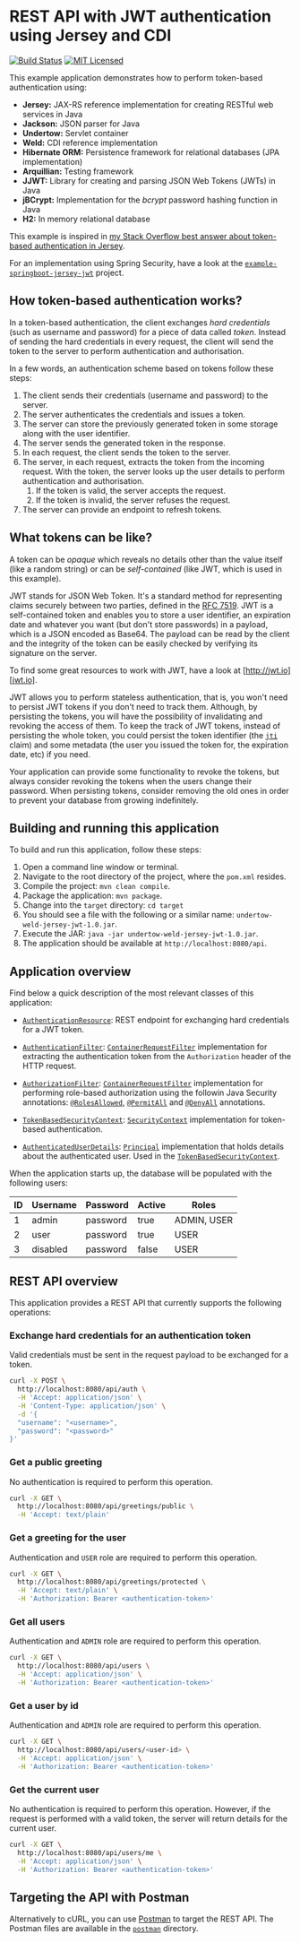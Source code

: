 # REST API with JWT authentication using Jersey and CDI

[![Build Status](https://travis-ci.org/cassiomolin/example-undertow-weld-jersey-jwt.svg?branch=master)](https://travis-ci.org/cassiomolin/example-undertow-weld-jersey-jwt)
[![MIT Licensed](https://img.shields.io/badge/license-MIT-blue.svg)](https://raw.githubusercontent.com/cassiomolin/example-undertow-weld-jersey-jwt/master/LICENSE.txt)

This example application demonstrates how to perform token-based authentication using:

 - **Jersey:** JAX-RS reference implementation for creating RESTful web services in Java
 - **Jackson:** JSON parser for Java
 - **Undertow:** Servlet container
 - **Weld:** CDI reference implementation
 - **Hibernate ORM:** Persistence framework for relational databases (JPA implementation)
 - **Arquillian:** Testing framework
 - **JJWT:** Library for creating and parsing JSON Web Tokens (JWTs) in Java
 - **jBCrypt:** Implementation for the _bcrypt_ password hashing function in Java
 - **H2:** In memory relational database

This example is inspired in [my Stack Overflow best answer about token-based authentication in Jersey][answer].

For an implementation using Spring Security, have a look at the [`example-springboot-jersey-jwt`][example-with-spring] project.

## How token-based authentication works?

In a token-based authentication, the client exchanges _hard credentials_ (such as username and password) for a piece of data called _token_. Instead of sending the hard credentials in every request, the client will send the token to the server to perform authentication and authorisation.

In a few words, an authentication scheme based on tokens follow these steps:

1. The client sends their credentials (username and password) to the server.
1. The server authenticates the credentials and issues a token.
1. The server can store the previously generated token in some storage along with the user identifier.
1. The server sends the generated token in the response.
1. In each request, the client sends the token to the server.
1. The server, in each request, extracts the token from the incoming request. With the token, the server looks up the user details to perform authentication and authorisation.
    1. If the token is valid, the server accepts the request.
    1. If the token is invalid, the server refuses the request.
1. The server can provide an endpoint to refresh tokens.

## What tokens can be like?

A token can be _opaque_ which reveals no details other than the value itself (like a random string) or can be _self-contained_ (like JWT, which is used in this example).

JWT stands for JSON Web Token. It's a standard method for representing claims securely between two parties, defined in the [RFC 7519][]. JWT is a self-contained token and enables you to store a user identifier, an expiration date and whatever you want (but don't store passwords) in a payload, which is a JSON encoded as Base64. The payload can be read by the client and the integrity of the token can be easily checked by verifying its signature on the server.

To find some great resources to work with JWT, have a look at [http://jwt.io][jwt.io].

JWT allows you to perform stateless authentication, that is, you won't need to persist JWT tokens if you don't need to track them. Although, by persisting the tokens, you will have the possibility of invalidating and revoking the access of them. To keep the track of JWT tokens, instead of persisting the whole token, you could persist the token identifier (the [`jti`][jti claim] claim) and some metadata (the user you issued the token for, the expiration date, etc) if you need.

Your application can provide some functionality to revoke the tokens, but always consider revoking the tokens when the users change their password. When persisting tokens, consider removing the old ones in order to prevent your database from growing indefinitely.

## Building and running this application

To build and run this application, follow these steps:

1. Open a command line window or terminal.
1. Navigate to the root directory of the project, where the `pom.xml` resides.
1. Compile the project: `mvn clean compile`.
1. Package the application: `mvn package`.
1. Change into the `target` directory: `cd target`
1. You should see a file with the following or a similar name: `undertow-weld-jersey-jwt-1.0.jar`.
1. Execute the JAR: `java -jar undertow-weld-jersey-jwt-1.0.jar`.
1. The application should be available at `http://localhost:8080/api`.

## Application overview

Find below a quick description of the most relevant classes of this application:

- [`AuthenticationResource`](src/main/java/com/cassiomolin/example/security/api/resources/AuthenticationResource.java): REST endpoint for exchanging hard credentials for a JWT token.

- [`AuthenticationFilter`](src/main/java/com/cassiomolin/example/security/api/filter/AuthenticationFilter.java): [`ContainerRequestFilter`](https://docs.oracle.com/javaee/7/api/javax/ws/rs/container/ContainerRequestFilter.html) implementation for extracting the authentication token from the `Authorization` header of the HTTP request.

- [`AuthorizationFilter`](src/main/java/com/cassiomolin/example/security/api/filter/AuthorizationFilter.java): [`ContainerRequestFilter`](https://docs.oracle.com/javaee/7/api/javax/ws/rs/container/ContainerRequestFilter.html) implementation for performing role-based authorization using the followin Java Security annotations: [`@RolesAllowed`](https://docs.oracle.com/javaee/7/api/javax/annotation/security/RolesAllowed.html), [`@PermitAll`](https://docs.oracle.com/javaee/7/api/javax/annotation/security/PermitAll.html) and [`@DenyAll`](https://docs.oracle.com/javaee/7/api/javax/annotation/security/DenyAll.html) annotations.

- [`TokenBasedSecurityContext`](src/main/java/com/cassiomolin/example/security/api/TokenBasedSecurityContext.java): [`SecurityContext`](https://docs.oracle.com/javaee/7/api/javax/ws/rs/core/SecurityContext.html) implementation for token-based authentication.

- [`AuthenticatedUserDetails`](src/main/java/com/cassiomolin/example/security/api/AuthenticatedUserDetails.java): [`Principal`](http://docs.oracle.com/javase/8/docs/api/java/security/Principal.html) implementation that holds details about the authenticated user. Used in the [`TokenBasedSecurityContext`](src/main/java/com/cassiomolin/example/security/api/TokenBasedSecurityContext.java).

When the application starts up, the database will be populated with the following users:

ID | Username | Password | Active | Roles
---|--------- |----------|--------|-------------
1  | admin    | password | true   | ADMIN, USER
2  | user     | password | true   | USER
3  | disabled | password | false  | USER

## REST API overview

This application provides a REST API that currently supports the following operations:

### Exchange hard credentials for an authentication token

Valid credentials must be sent in the request payload to be exchanged for a token.

```bash
curl -X POST \
  http://localhost:8080/api/auth \
  -H 'Accept: application/json' \
  -H 'Content-Type: application/json' \
  -d '{
  "username": "<username>",
  "password": "<password>"
}'
```

### Get a public greeting

No authentication is required to perform this operation.

```bash
curl -X GET \
  http://localhost:8080/api/greetings/public \
  -H 'Accept: text/plain'
```

### Get a greeting for the user

Authentication and `USER` role are required to perform this operation.

```bash
curl -X GET \
  http://localhost:8080/api/greetings/protected \
  -H 'Accept: text/plain' \
  -H 'Authorization: Bearer <authentication-token>'
```

### Get all users

Authentication and `ADMIN` role are required to perform this operation.

```bash
curl -X GET \
  http://localhost:8080/api/users \
  -H 'Accept: application/json' \
  -H 'Authorization: Bearer <authentication-token>'
```

### Get a user by id

Authentication and `ADMIN` role are required to perform this operation.

```bash
curl -X GET \
  http://localhost:8080/api/users/<user-id> \
  -H 'Accept: application/json' \
  -H 'Authorization: Bearer <authentication-token>'
```

### Get the current user

No authentication is required to perform this operation. However, if the request is performed with a valid token, the server will return details for the current user.

```bash
curl -X GET \
  http://localhost:8080/api/users/me \
  -H 'Accept: application/json' \
  -H 'Authorization: Bearer <authentication-token>'
```

## Targeting the API with Postman

Alternatively to cURL, you can use [Postman][] to target the REST API. The Postman files are available in the [`postman`][postman GitHub directory] directory.


[RFC 7519]: https://tools.ietf.org/html/rfc7519
[jwt.io]: http://jwt.io/
[jti claim]: https://tools.ietf.org/html/rfc7519#section-4.1.7
[Postman]: https://www.getpostman.com/
[postman GitHub directory]: https://github.com/cassiomolin/example-undertow-weld-jersey-jwt/tree/master/src/main/postman
[answer]: https://stackoverflow.com/a/26778123/1426227
[example-with-spring]: https://github.com/cassiomolin/example-springboot-jersey-jwt
